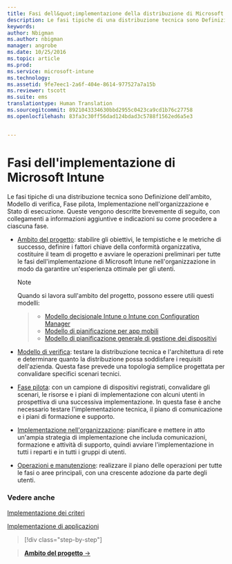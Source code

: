 ```yaml
---
title: Fasi dell&quot;implementazione della distribuzione di Microsoft Intune | Microsoft Intune
description: Le fasi tipiche di una distribuzione tecnica sono Definizione dell&quot;ambito, Modello di verifica, Fase pilota, Implementazione nell&quot;organizzazione e Stato di esecuzione.
keywords: 
author: Nbigman
ms.author: nbigman
manager: angrobe
ms.date: 10/25/2016
ms.topic: article
ms.prod: 
ms.service: microsoft-intune
ms.technology: 
ms.assetid: 9fe7eec1-2a6f-404e-8614-977527a7a15b
ms.reviewer: tscott
ms.suite: ems
translationtype: Human Translation
ms.sourcegitcommit: 8921043334630bbd2955c0423ca9cd1b76c27758
ms.openlocfilehash: 83fa3c30ff56dad124bdad3c5788f1562ed6a5e3


---
```



# Fasi dell'implementazione di Microsoft Intune
Le fasi tipiche di una distribuzione tecnica sono Definizione dell'ambito, Modello di verifica, Fase pilota, Implementazione nell'organizzazione e Stato di esecuzione. Queste vengono descritte brevemente di seguito, con collegamenti a informazioni aggiuntive e indicazioni su come procedere a ciascuna fase.

-   [Ambito del progetto](project-scope.md): stabilire gli obiettivi, le tempistiche e le metriche di successo, definire i fattori chiave della conformità organizzativa, costituire il team di progetto e avviare le operazioni preliminari per tutte le fasi dell'implementazione di Microsoft Intune nell'organizzazione in modo da garantire un'esperienza ottimale per gli utenti.
     > [!NOTE]           
       Quando si lavora sull'ambito del progetto, possono essere utili questi modelli:

    >- [Modello decisionale Intune o Intune con Configuration Manager](https://gallery.technet.microsoft.com/Intune-or-Intune-with-900e8a78)
    >- [Modello di pianificazione per app mobili](https://gallery.technet.microsoft.com/Mobile-app-planning-18689d59)
    >- [Modello di pianificazione generale di gestione dei dispositivi](https://gallery.technet.microsoft.com/General-device-management-334c3792)


-   [Modello di verifica](proof-of-concept.md): testare la distribuzione tecnica e l'architettura di rete e determinare quanto la distribuzione possa soddisfare i requisiti dell'azienda. Questa fase prevede una topologia semplice progettata per convalidare specifici scenari tecnici.  

-   [Fase pilota](pilot.md): con un campione di dispositivi registrati, convalidare gli scenari, le risorse e i piani di implementazione con alcuni utenti in prospettiva di una successiva implementazione.  In questa fase è anche necessario testare l'implementazione tecnica, il piano di comunicazione e i piani di formazione e supporto.
-   [Implementazione nell'organizzazione](enterprise-rollout.md): pianificare e mettere in atto un'ampia strategia di implementazione che includa comunicazioni, formazione e attività di supporto, quindi avviare l'implementazione in tutti i reparti e in tutti i gruppi di utenti.

-   [Operazioni e manutenzione](operations-and-maintenance.md): realizzare il piano delle operazioni per tutte le fasi o aree principali, con una crescente adozione da parte degli utenti.

### Vedere anche

[Implementazione dei criteri](policy-rollout.md)

[Implementazione di applicazioni](application-rollout.md)


<!--
These should be linked to topics in the plan & design section once it is back in the TOC
## Rolling out policies and apps
These topics will help you plan for the rollout of new policies and apps:
-   **[Roll out policies](policy-rollout.md)**

-   **[Roll out apps](application-rollout.md)**
-->


>[!div class="step-by-step"]

>[**Ambito del progetto** &rarr;](project-scope.md)  



<!--HONumber=Oct16_HO4-->


